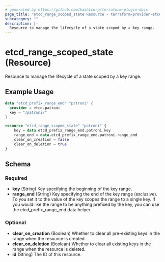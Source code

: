 ```yaml
---
# generated by https://github.com/hashicorp/terraform-plugin-docs
page_title: "etcd_range_scoped_state Resource - terraform-provider-etcd"
subcategory: ""
description: |-
  Resource to manage the lifecycle of a state scoped by a key range.
---
```


# etcd_range_scoped_state (Resource)

Resource to manage the lifecycle of a state scoped by a key range.

## Example Usage

```terraform
data "etcd_prefix_range_end" "patroni" {
  provider = etcd.patroni
  key = "/patroni/"
}

resource "etcd_range_scoped_state" "patroni" {
    key = data.etcd_prefix_range_end.patroni.key
    range_end = data.etcd_prefix_range_end.patroni.range_end
    clear_on_creation = false
    clear_on_deletion = true
}
```

<!-- schema generated by tfplugindocs -->
## Schema

### Required

- **key** (String) Key specifying the beginning of the key range.
- **range_end** (String) Key specifying the end of the key range (exclusive). To you set it to the value of the key scopes the range to a single key. If you would like the range to be anything prefixed by the key, you can use the etcd_prefix_range_end data helper.

### Optional

- **clear_on_creation** (Boolean) Whether to clear all pre-existing keys in the range when the resource is created.
- **clear_on_deletion** (Boolean) Whether to clear all existing keys in the range when the resource is deleted.
- **id** (String) The ID of this resource.


